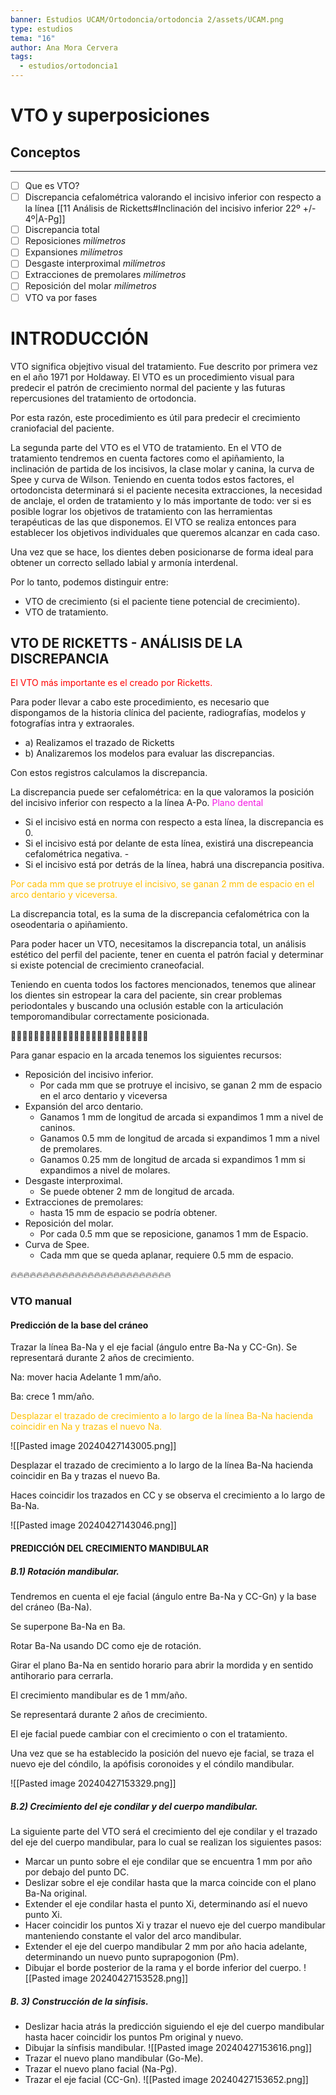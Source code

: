 ```yaml
---
banner: Estudios UCAM/Ortodoncia/ortodoncia 2/assets/UCAM.png
type: estudios
tema: "16"
author: Ana Mora Cervera
tags:
  - estudios/ortodoncia1
---
```

# VTO y superposiciones
## Conceptos
___
- [ ] Que es VTO?
- [ ] Discrepancia cefalométrica valorando el incisivo inferior con respecto a la línea [[11 Análisis de Ricketts#Inclinación del incisivo inferior 22º +/- 4º|A-Pg]] 
- [ ] Discrepancia total
- [ ] Reposiciones _milímetros_
- [ ] Expansiones _milímetros_
- [ ] Desgaste interproximal _milímetros_
- [ ] Extracciones de premolares _milímetros_
- [ ] Reposición del molar _milímetros_
- [ ] VTO va por fases

# INTRODUCCIÓN

VTO significa objejtivo visual del tratamiento. Fue descrito por primera vez en el año 1971 por Holdaway. El VTO es un procedimiento visual para predecir el patrón de crecimiento normal del paciente y las futuras repercusiones del tratamiento de ortodoncia.

Por esta razón, este procedimiento es útil para predecir el crecimiento craniofacial del paciente.

La segunda parte del VTO es el VTO de tratamiento. En el VTO de tratamiento tendremos en cuenta factores como el apiñamiento, la inclinación de partida de los incisivos, la clase molar y canina, la curva de Spee y curva de Wilson. Teniendo en cuenta todos estos factores, el ortodoncista determinará si el paciente necesita extracciones, la necesidad de anclaje, el orden de tratamiento y lo más importante de todo: ver si es posible lograr los objetivos de tratamiento con las herramientas terapéuticas de las que disponemos. El VTO se realiza entonces para establecer los
objetivos individuales que queremos alcanzar en cada caso.

Una vez que se hace, los dientes deben posicionarse de forma ideal para obtener un correcto sellado labial y armonía interdenal.

Por lo tanto, podemos distinguir entre:
- VTO de crecimiento (si el paciente tiene potencial de crecimiento).
- VTO de tratamiento. 

## VTO DE RICKETTS - ANÁLISIS DE LA DISCREPANCIA 

<span style="color:#ff0000">El VTO más importante es el creado por Ricketts. </span>

Para poder llevar a cabo este procedimiento, es necesario que dispongamos de la historia clínica del paciente, radiografías, modelos y fotografías intra y extraorales. 
- a) Realizamos el trazado de Ricketts 
- b) Analizaremos los modelos para evaluar las discrepancias. 

Con estos registros calculamos la discrepancia. 

La discrepancia puede ser cefalométrica: en la que valoramos la posición del incisivo inferior con respecto a la línea A-Po. <span style="color:#f519e3"> Plano dental</span>
- Si el incisivo está en norma con respecto a esta línea, la discrepancia es 0. 
- Si el incisivo está por delante de esta línea, existirá una discrepeancia cefalométrica negativa. -
- Si el incisivo está por detrás de la línea, habrá una discrepancia positiva. 

<span style="color:#ffc000">Por cada mm que se protruye el incisivo, se ganan 2 mm de espacio en el arco dentario y viceversa. </span>


La discrepancia total, es la suma de la discrepancia cefalométrica con la oseodentaria o apiñamiento. 

Para poder hacer un VTO, necesitamos la discrepancia total, un análisis estético del perfil del paciente, tener en cuenta el patrón facial y determinar si existe potencial de crecimiento craneofacial. 

Teniendo en cuenta todos los factores mencionados, tenemos que alinear los dientes sin estropear la cara del paciente, sin crear problemas periodontales y buscando una oclusión estable con la articulación temporomandibular correctamente posicionada. 

👀👀👀👀👀👀👀👀👀👀👀👀👀👀👀👀👀👀👀👀👀👀👀👀

Para ganar espacio en la arcada tenemos los siguientes recursos: 
- Reposición del incisivo inferior. 
	- Por cada mm que se protruye el incisivo, se ganan 2 mm de espacio en el arco dentario y viceversa	
- Expansión del arco dentario. 
	- Ganamos 1 mm de longitud de arcada si expandimos 1 mm a nivel de caninos. 
	- Ganamos 0.5 mm de longitud de arcada si expandimos 1 mm a nivel de premolares. 
	- Ganamos 0.25 mm de longitud de arcada si expandimos 1 mm si expandimos a nivel de molares. 
- Desgaste interproximal. 
	- Se puede obtener 2 mm de longitud de arcada. 
- Extracciones de premolares: 
	- hasta 15 mm de espacio se podría obtener. 
- Reposición del molar. 
	- Por cada 0.5 mm que se reposicione, ganamos 1 mm de Espacio. 
- Curva de Spee. 
	- Cada mm que se queda aplanar, requiere 0.5 mm de espacio.

🔥🔥🔥🔥🔥🔥🔥🔥🔥🔥🔥🔥🔥🔥🔥🔥🔥🔥🔥🔥🔥🔥🔥🔥🔥


### VTO manual
#### Predicción de la base del cráneo
Trazar la línea Ba-Na y el eje facial (ángulo entre Ba-Na y CC-Gn). 
Se representará durante 2 años de crecimiento. 

Na: mover hacia Adelante 1 mm/año. 

Ba: crece 1 mm/año. 

<span style="color:#ffc000">Desplazar el trazado de crecimiento a lo largo de la línea Ba-Na hacienda coincidir en Na y trazas el nuevo Na.</span>

![[Pasted image 20240427143005.png]]

Desplazar el trazado de crecimiento a lo largo de la línea Ba-Na hacienda coincidir en Ba y trazas el nuevo Ba.

Haces coincidir los trazados en CC y se observa el crecimiento a lo largo de Ba-Na.

![[Pasted image 20240427143046.png]]

#### PREDICCIÓN DEL CRECIMIENTO MANDIBULAR 
##### B.1) Rotación mandibular. 
Tendremos en cuenta el eje facial (ángulo entre Ba-Na y CC-Gn) y la base del cráneo (Ba-Na). 

Se superpone Ba-Na en Ba.

Rotar Ba-Na usando DC como eje de rotación. 

Girar el plano Ba-Na en sentido horario para abrir la mordida y en sentido antihorario para cerrarla. 

El crecimiento mandibular es de 1 mm/año. 

Se representará durante 2 años de crecimiento. 

El eje facial puede cambiar con el crecimiento o con el tratamiento. 

Una vez que se ha establecido la posición del nuevo eje facial, se traza el nuevo eje del cóndilo, la apófisis coronoides y el cóndilo mandibular.

![[Pasted image 20240427153329.png]]

##### B.2) Crecimiento del eje condilar y del cuerpo mandibular. 

La siguiente parte del VTO será el crecimiento del eje condilar y el trazado del eje del cuerpo mandibular, para lo cual se realizan los siguientes pasos: 
- Marcar un punto sobre el eje condilar que se encuentra 1 mm por año por debajo del punto DC. 
- Deslizar sobre el eje condilar hasta que la marca coincide con el plano Ba-Na original. 
- Extender el eje condilar hasta el punto Xi, determinando así el nuevo punto Xi. 
- Hacer coincidir los puntos Xi y trazar el nuevo eje del cuerpo mandibular manteniendo constante el valor del arco mandibular.
- Extender el eje del cuerpo mandibular 2 mm por año hacia adelante, determinando un nuevo punto suprapogonion (Pm). 
- Dibujar el borde posterior de la rama y el borde inferior del cuerpo.
![[Pasted image 20240427153528.png]]

##### B. 3) Construcción de la sínfisis. 
- Deslizar hacia atrás la predicción siguiendo el eje del cuerpo mandibular hasta hacer coincidir los puntos Pm original y nuevo. 
- Dibujar la sínfisis mandibular.
![[Pasted image 20240427153616.png]]
- Trazar el nuevo plano mandibular (Go-Me). 
- Trazar el nuevo plano facial (Na-Pg). 
- Trazar el eje facial (CC-Gn).
![[Pasted image 20240427153652.png]]

